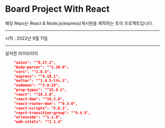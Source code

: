 # Board Project With React
해당 Repo는 React & Node.js(express)게시판을 제작하는 토이 프로젝트입니다.

---  
시작 : 2022년 9월 11일  
  
---  
설치한 라이브러리
```json
    "axios": "^0.27.2",
    "body-parser": "^1.20.0",
    "cors": "^2.8.5",
    "express": "^4.18.1",
    "multer": "^1.4.5-lts.1",
    "nodemon": "^2.0.19",
    "prop-types": "^15.8.1",
    "react": "^18.2.0",
    "react-dom": "^18.2.0",
    "react-router-dom": "^6.3.0",
    "react-scripts": "5.0.1",
    "react-transition-group": "^4.4.5",
    "urlencode": "^1.1.0",
    "web-vitals": "^2.1.4"
```